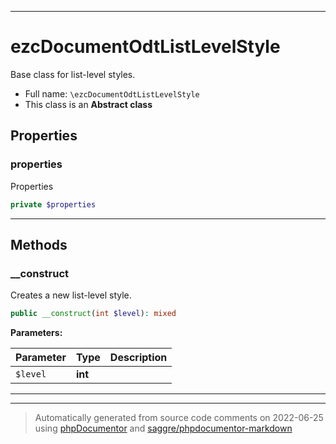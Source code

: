 ***

# ezcDocumentOdtListLevelStyle

Base class for list-level styles.



* Full name: `\ezcDocumentOdtListLevelStyle`
* This class is an **Abstract class**



## Properties


### properties

Properties

```php
private $properties
```






***

## Methods


### __construct

Creates a new list-level style.

```php
public __construct(int $level): mixed
```








**Parameters:**

| Parameter | Type | Description |
|-----------|------|-------------|
| `$level` | **int** |  |




***


***
> Automatically generated from source code comments on 2022-06-25 using [phpDocumentor](http://www.phpdoc.org/) and [saggre/phpdocumentor-markdown](https://github.com/Saggre/phpDocumentor-markdown)
